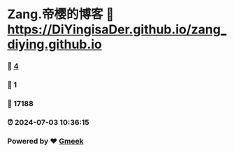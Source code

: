 # Zang.帝樱的博客 :link: https://DiYingisaDer.github.io/zang_diying.github.io 
### :page_facing_up: [4](https://DiYingisaDer.github.io/zang_diying.github.io/tag.html) 
### :speech_balloon: 1 
### :hibiscus: 17188 
### :alarm_clock: 2024-07-03 10:36:15 
### Powered by :heart: [Gmeek](https://github.com/Meekdai/Gmeek)
